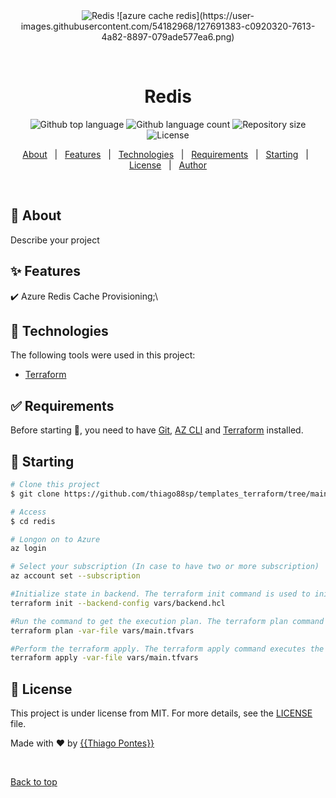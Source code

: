 <div align="center" id="top"> 
  <img src="https://user-images.githubusercontent.com/54182968/127691383-c0920320-7613-4a82-8897-079ade577ea6.png" alt="Redis" />
![azure cache redis](https://user-images.githubusercontent.com/54182968/127691383-c0920320-7613-4a82-8897-079ade577ea6.png)
	

  &#xa0;

  <!-- <a href="https://redis.netlify.app">Demo</a> -->
</div>

<h1 align="center">Redis</h1>

<p align="center">
  <img alt="Github top language" src="https://img.shields.io/github/languages/top/{{THIAGO88SP}}/redis?color=56BEB8">

  <img alt="Github language count" src="https://img.shields.io/github/languages/count/{{thiago88sp}}/redis?color=56BEB8">

  <img alt="Repository size" src="https://img.shields.io/github/repo-size/{{thiago88sp}}/redis?color=56BEB8">

  <img alt="License" src="https://img.shields.io/github/license/{{thiago88sp}}/redis?color=56BEB8">

  <!-- <img alt="Github issues" src="https://img.shields.io/github/issues/{{thiago88sp}}/redis?color=56BEB8" /> -->

  <!-- <img alt="Github forks" src="https://img.shields.io/github/forks/{{thiago88sp}}/redis?color=56BEB8" /> -->

  <!-- <img alt="Github stars" src="https://img.shields.io/github/stars/{{thiago88sp}}/redis?color=56BEB8" /> -->
</p>

<!-- Status -->

<!-- <h4 align="center"> 
	🚧  Redis 🚀 Under construction...  🚧
</h4> 

<hr> -->

<p align="center">
  <a href="#dart-about">About</a> &#xa0; | &#xa0; 
  <a href="#sparkles-features">Features</a> &#xa0; | &#xa0;
  <a href="#rocket-technologies">Technologies</a> &#xa0; | &#xa0;
  <a href="#white_check_mark-requirements">Requirements</a> &#xa0; | &#xa0;
  <a href="#checkered_flag-starting">Starting</a> &#xa0; | &#xa0;
  <a href="#memo-license">License</a> &#xa0; | &#xa0;
  <a href="https://github.com/{{thiago88sp}}" target="_blank">Author</a>
</p>

<br>

## :dart: About ##

Describe your project

## :sparkles: Features ##

:heavy_check_mark: Azure Redis Cache Provisioning;\

## :rocket: Technologies ##

The following tools were used in this project:

- [Terraform](https://www.terraform.io/)

## :white_check_mark: Requirements ##

Before starting :checkered_flag:, you need to have [Git](https://git-scm.com), [AZ CLI](https://docs.microsoft.com/pt-br/cli/azure/install-azure-cli) and [Terraform](https://www.terraform.io/) installed.

## :checkered_flag: Starting ##

```bash
# Clone this project
$ git clone https://github.com/thiago88sp/templates_terraform/tree/main/redis

# Access
$ cd redis

# Longon on to Azure
az login

# Select your subscription (In case to have two or more subscription)
az account set --subscription

#Initialize state in backend. The terraform init command is used to initialize a working directory containing Terraform configuration files. This is the first command that should be run after writing a new Terraform configuration or cloning an existing one from version control. It is safe to run this command multiple times.
terraform init --backend-config vars/backend.hcl

#Run the command to get the execution plan. The terraform plan command creates an execution plan.
terraform plan -var-file vars/main.tfvars

#Perform the terraform apply. The terraform apply command executes the actions proposed in a Terraform plan.
terraform apply -var-file vars/main.tfvars

```

## :memo: License ##

This project is under license from MIT. For more details, see the [LICENSE](LICENSE.md) file.


Made with :heart: by <a href="https://github.com/thiago88sp" target="_blank">{{Thiago Pontes}}</a>

&#xa0;

<a href="#top">Back to top</a>
